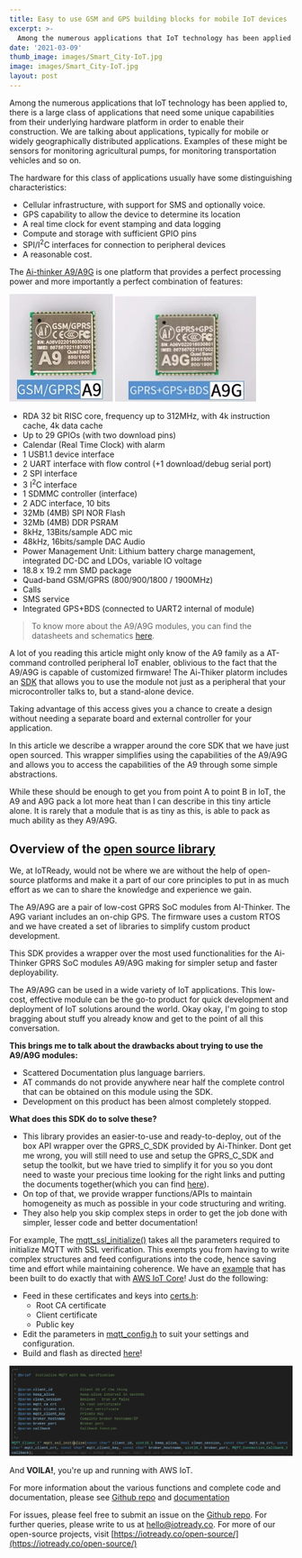 ```yaml
---
title: Easy to use GSM and GPS building blocks for mobile IoT devices
excerpt: >-
  Among the numerous applications that IoT technology has been applied to, there is a large class of applications that need some unique capabilities from their underlying hardware platform in order to enable their construction.
date: '2021-03-09'
thumb_image: images/Smart_City-IoT.jpg
image: images/Smart_City-IoT.jpg
layout: post
---
```



Among the numerous applications that IoT technology has been applied to, there is a large class of applications that need some unique capabilities from their underlying hardware platform in order to enable their construction. We are talking about applications, typically for mobile or widely geographically distributed applications. Examples of these might be sensors for monitoring agricultural pumps, for monitoring transportation vehicles and so on.

The hardware for this class of applications usually have some distinguishing characteristics:

- Cellular infrastructure, with support for SMS and optionally voice.
- GPS capability to allow the device to determine its location
- A real time clock for event stamping and data logging
- Compute and storage with sufficient GPIO pins
- SPI/I<sup>2</sup>C  interfaces for connection to peripheral devices
- A reasonable cost.


The [Ai-thinker A9/A9G](http://www.ai-thinker.com/pro_view-28.html) is one platform that provides a perfect processing power and more importantly a perfect combination of features:

![A9 Module](/images/A9.png) ![](/images/A9G.png)

  * RDA 32 bit RISC core, frequency up to 312MHz, with 4k instruction cache, 4k data cache
  * Up to 29 GPIOs (with two download pins)
  * Calendar (Real Time Clock) with alarm
  * 1 USB1.1 device interface
  * 2 UART interface with flow control (+1 download/debug serial port)
  * 2 SPI interface
  * 3 I<sup>2</sup>C interface
  * 1 SDMMC controller (interface)
  * 2 ADC interface, 10 bits
  * 32Mb (4MB) SPI NOR Flash
  * 32Mb (4MB) DDR PSRAM
  * 8kHz, 13Bits/sample ADC mic
  * 48kHz, 16bits/sample DAC Audio
  * Power Management Unit: Lithium battery charge management, integrated DC-DC and LDOs, variable IO voltage
  * 18.8 x 19.2 mm SMD package
  * Quad-band GSM/GPRS (800/900/1800 / 1900MHz)
  * Calls
  * SMS service
  * Integrated GPS+BDS (connected to UART2 internal of module)


 > To know more about the A9/A9G modules, you can find the datasheets and schematics [here](https://github.com/IoTReady/a9_gsm_gps_library/tree/main/doc).

A lot of you reading this article might only know of the A9 family as a AT-command controlled peripheral IoT enabler, oblivious to the fact that the A9/A9G is capable of customized firmware! The Ai-Thiker platorm includes an [SDK](https://ai-thinker-open.github.io/GPRS_C_SDK_DOC/en/) that allows you to  use the module not just as a peripheral that your microcontroller talks to, but a stand-alone device. 

Taking advantage of this access gives you a chance to create a design without needing a separate board and external controller for your application.

In this article we describe a wrapper around the core SDK that we have just open sourced. This wrapper simplifies using the capabilities of the A9/A9G and allows you to access the capabilities of the A9 through some simple abstractions.

While these should be enough to get you from point A to point B in IoT, the A9 and A9G pack a lot more heat than I can describe in this tiny article alone. It is rarely that a module that is as tiny as this, is able to pack as much ability as they A9/A9G.

## Overview of the [open source library](https://github.com/IoTReady/a9_gsm_gps_library)

We, at IoTReady, would not be where we are without the help of open-source platforms and make it a part of our core principles to put in as much effort as we can to share the knowledge and experience we gain. 

The A9/A9G are a pair of low-cost GPRS SoC modules from AI-Thinker. The A9G variant includes an on-chip GPS. The firmware uses a custom RTOS and we have created a set of libraries to simplify custom product development.

This SDK provides a wrapper over the most used functionalities for the Ai-Thinker GPRS SoC modules A9/A9G making for simpler setup and faster deployability.

The A9/A9G can be used in a wide variety of IoT applications. This low-cost, effective module can be the go-to product for quick development and deployment of IoT solutions around the world. Okay okay, I'm going to stop bragging about stuff you already know and get to the point of all this conversation.

**This brings me to talk about the drawbacks about trying to use the A9/A9G modules:**
- Scattered Documentation plus language barriers.
- AT commands do not provide anywhere near half the complete control that can be obtained on this module using the SDK.
- Development on this product has been almost completely stopped.

**What does this SDK do to solve these?**
- This library provides an easier-to-use and ready-to-deploy, out of the box API wrapper over the GPRS_C_SDK provided by Ai-Thinker. Dont get me wrong, you will still need to use and setup the GPRS_C_SDK and setup the toolkit, but we have tried to simplify it for you so you dont need to waste your precious time looking for the right links and putting the documents together(which you can find [here](https://iotready.co/a9_gsm_gps_library)).
- On top of that, we provide wrapper functions/APIs to maintain homogeneity as much as possible in your code structuring and writing.
- They also help you skip complex steps in order to get the job done with simpler, lesser code and better documentation!

For example, 
The [mqtt_ssl_initialize()](https://iotready.co/a9_gsm_gps_library/mqtt__lib_8h.html#a384477abcbbf9c75747f48b14c0f0d00) takes all the parameters required to initialize MQTT with SSL verification. This exempts you from having to write complex structures and feed configurations into the code, hence saving time and effort while maintaining coherence. We have an [example](https://github.com/IoTReady/a9_gsm_gps_library/blob/main/a9_mqtt_lib/src/mqtt_example.c) that has been built to do exactly that with [AWS IoT Core](https://aws.amazon.com/iot-core/)! Just do the following:
- Feed in these certificates and keys into [certs.h](https://github.com/IoTReady/a9_gsm_gps_library/blob/main/a9_mqtt_lib/include/certs.h):
  - Root CA certificate
  - Client certificate
  - Public key
- Edit the parameters in [mqtt_config.h](https://github.com/IoTReady/a9_gsm_gps_library/blob/main/a9_mqtt_lib/include/mqtt_config.h) to suit your settings and configuration.
- Build and flash as directed [here](https://github.com/IoTReady/a9_gsm_gps_library#hardware-connection)!

![A9 MQTT Snippet](/images/A9-mqtt-snippet.png)

And **VOILA!**, you're up and running with AWS IoT. 

For more information about the various functions and complete code and documentation, please see [Github repo](https://github.com/IoTReady/a9_gsm_gps_library) and [documentation](https://iotready.co/a9_gsm_gps_library/)

For issues, please feel free to submit an issue on the [Github repo](https://github.com/IoTReady/a9_gsm_gps_library). For further queries, please write to us at hello@iotready.co. For more of our open-source projects, visit [https://iotready.co/open-source/](https://iotready.co/open-source/)
